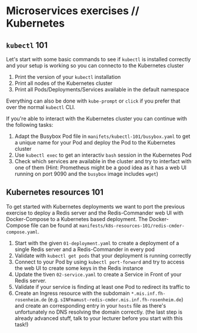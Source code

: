 # Microservices exercises // Kubernetes

## `kubectl` 101

Let's start with some basic commands to see if `kubectl` is installed correctly and your setup is working so you can connecto to the Kubernetes cluster

1. Print the version of your `kubectl` installation
2. Print all nodes of the Kubernetes cluster
3. Print all Pods/Deployments/Services available in the default namespace

Everything can also be done with `kube-prompt` or `click` if you prefer that over the normal `kubectl` CLI.

If you're able to interact with the Kubernetes cluster you can continue with the following tasks:

1. Adapt the Busybox Pod file in `manifets/kubectl-101/busybox.yaml` to get a unique name for your Pod and deploy the Pod to the Kubernetes cluster
2. Use `kubectl exec` to get an interactiv `bash` session in the Kubernetes Pod
3. Check which services are available in the cluster and try to interfact with one of them (Hint: Prometheus might be a good idea as it has a web UI running on port 9090 and the `busybox` image includes `wget`)

## Kubernetes resources 101

To get started with Kubernetes deployments we want to port the previous exercise to deploy a Redis server and the Redis-Commander web UI with Docker-Compose to a Kubernetes based deployment.
The Docker-Compose file can be found at `manifests/k8s-resources-101/redis-cmder-compose.yaml`.

1. Start with the given `01-deployment.yaml` to create a deployment of a single Redis server and a Redis-Commander in every pod
2. Validate with `kubectl get pods` that your deployment is running correctly
3. Connect to your Pod by using `kubectl port-forward` and try to access the web UI to create some keys in the Redis instance
4. Update the tiven `02-service.yaml` to create a Service in Front of your Redis server.
5. Validate if your service is finding at least one Pod to redirect its traffic to
6. Create an Ingress resource with the subdomain `*.mis.inf.fh-rosenheim.de` (e.g. `sINFmamust-redis-cmder.mis.inf.fh-rosenheim.de`) and create an corresponding entry in your `hosts` file as there's unfortunately no DNS resolving the domain correctly. (the last step is already advanced stuff, talk to your lecturer before you start with this task!)